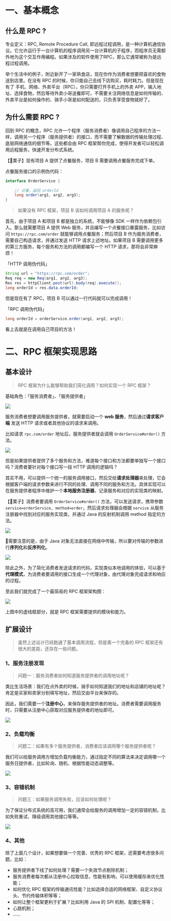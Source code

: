 # 一、基本概念

## 什么是 RPC ?

专业定义：RPC, Remote Procedure Call, 即远程过程调用，是一种计算机通信协议。它允许运行于一台计算机的程序调用另一台计算机的子程序，而程序员无需额外地为这个交互作用编程。如果涉及的软件使用了RPC，那么它通常被称为是远程过程调用。

举个生活中的例子，附近新开了一家熟食店，现在你作为消费者想要把喜欢的食物送到店里。在没有 RPC 的时候，你只能自己去线下店购买，耗时耗力。但是现在有了
手机、网络、外卖平台（RPC），你只需要打开手机上的外卖 APP，输入地址、选择食物，然后等待外卖小哥送餐即可，不需要关注网络信息是如何传输的、外卖平台是如何操作的、骑手小哥是如何配送的，只负责享受食物就好了。

## 为什么需要 RPC ?

回到 RPC 的概念，RPC 允许一个程序（服务消费者）像调用自己程序的方法一样，调用另一个程序（服务提供者）的接口，而不需要了解数据的传输处理过程、底层网络通信的细节等。这些都会由 RPC 框架帮你完成，使得开发者可以轻松调用远程服务，快速开发分布式系统。

【🌰栗子】现有项目 A 提供了点餐服务，项目 B 需要调用点餐服务完成下单。

点餐服务接口的示例伪代码：

```java
interface OrderService {
    
    // 点餐，返回 orderId
    long order(arg1, arg2, arg3);
}
```

> 如果没有 RPC 框架，项目 B 该如何调用项目 A 的服务呢？

首先，由于项目 A 和项目 B 都是独立的系统，不能够像 SDK 一样作为依赖包引入。那么就需要项目 A 提供 Web 服务，并且编写一个点餐接口暴露服务，比如访问 `https://rpc.com/order` 就能够调用点餐服务；然后项目 B 作为服务消费者，需要自己构造请求，并通过发送 HTTP 请求上述地址。如果项目 B 需要调用更多的第三方服务，每个服务和方法的调用都编写一个 HTTP 请求，那将会非常麻烦！

「HTTP 调用伪代码」

```java
String url = "https://rpc.com/order";
Req req = new Req(arg1, arg2, arg3);
Res res = httpClient.post(url).body(req).execute();
long orderId = res.data.orderId;
```

但是现在有了 RPC，项目 B 可以通过一行代码就可以完成调用！

「RPC 调用伪代码」

```java
long orderId = orderService.order(arg1, arg2, arg3);
```

看上去就是在调用自己项目的方法！



# 二、RPC 框架实现思路

## 基本设计

> RPC 框架为什么能够帮助我们简化调用？如何实现一个 RPC 框架？

基础角色：「服务消费者」、「服务提供者」

![](pdd/easy-rpc-rpc-framework-1.drawio.png)

服务消费者想要调用服务提供者，就需要启动一个 **web 服务**，然后通过**请求客户端** 发送 HTTP 请求或者其他协议的请求来调用。

比如请求 `rpc.com/order` 地址后，服务提供者就会调用 `OrderService#order()` 方法。

![](pdd/easy-rpc-rpc-framework-2.drawio.png)

但是如果提供者提供了多个服务和方法，难道每个接口和方法都要单独写一个接口吗？消费者要针对每个接口写一段 HTTP 调用的逻辑吗？

其实不用，可以提供一个统一的服务调用接口，然后交给**请求处理器**来处理，它会根据客户端的请求参数来进行不同的处理、调用不同的服务和方法。具体实现可以在服务提供者程序中维护一个**本地服务注册器**，记录服务和对应的实现类的映射。

【🌰栗子】消费者要调用 `OrderService#order()` 方法，可以发送请求，携带参数 `service=orderService, method=order`，然后请求处理器会根据 `service` 从服务注册器中找到对应的服务实现类，并通过 Java 的反射机制调用 method 指定的方法。

![](pdd/easy-rpc-rpc-framework-3.drawio.png)

📢需要注意的是，由于 Java 对象无法直接在网络中传输，所以要对传输的参数进行**序列化**和**反序列化**。

![](pdd/easy-rpc-rpc-framework-4.drawio.png)

除此之外，为了简化消费者发送请求的代码，实现类似本地调用的体验，可以基于**代理模式**，为消费者要调用的接口生成一个代理对象，由代理对象完成请求和响应的过程。

至此我们就完成了一个最简易的 RPC 框架架构图：

![](pdd/easy-rpc-rpc-framework-5.drawio.png)

上图中的虚线框部分，就是 RPC 框架需要提供的模块和能力。



## 扩展设计

> 虽然上述设计已经跑通了基本调用流程，但是离一个完备的 RPC 框架还有很大的差距，还存在一些问题。

### 1、服务注册发现

> 问题一：服务消费者如何知道服务提供者的调用地址呢？

类比生活场景：我们在点外卖的时候，骑手如何知道我们的地址和店铺的地址呢？肯定是买家和卖家分别填写地址，然后交由平台来保存的。

因此，我们需要一个**注册中心**，来保存服务提供者的地址。消费者需要调用服务时，只需要从注册中心获取对应服务提供者的地址即可。

![](pdd/easy-rpc-registry-center.drawio.png)

### 2、负载均衡

> 问题二：如果有多个服务提供者，消费者应该调用哪个服务提供者呢？

我们可以给服务调用方增加负载均衡能力，通过指定不同的算法来决定调用哪一个服务日提供者，比如轮询、随机、根据性能动态调整等。

![](pdd/easy-rpc-load-banlance.drawio.png)

### 3、容错机制

> 问题三：如果服务调用失败，应该如何处理呢？

为了保证分布式系统的高可用，我们通常会给服务的调用增加一定的容错机制，比如失败重试、降级调用其他接口等等。

![](pdd/easy-rpc-fault-tolerance.drawio.png)

### 4、其他

除了上面几个设计，如果想要做一个完善、优秀的 RPC 框架，还需要考虑很多问题，比如：

- 服务提供者下线了如何处理？需要一个失效节点剔除机制；
- 服务消费者每次都从注册中心拉取信息，性能有影响，可以使用缓存来优化性能；
- 如何优化 RPC 框架的传输通讯性能？比如选择合适的网络框架、自定义协议头、节约传输体积等等；
- 如何让整个框架更利于扩展？比如利用 Java 的 SPI 机制、配置化等等；
- 心跳机制；
- ……

